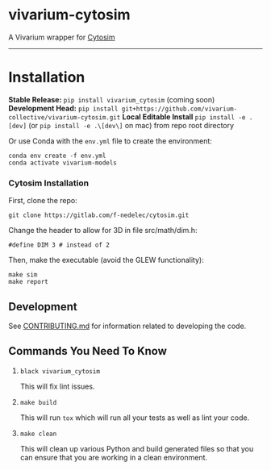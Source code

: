 # vivarium-cytosim

A Vivarium wrapper for [Cytosim](https://gitlab.com/f-nedelec/cytosim)

---

# Installation

**Stable Release:** `pip install vivarium_cytosim` (coming soon)<br>
**Development Head:** `pip install git+https://github.com/vivarium-collective/vivarium-cytosim.git`
**Local Editable Install** `pip install -e .[dev]` (or `pip install -e .\[dev\]` on mac) from repo root directory

Or use Conda with the `env.yml` file to create the environment: 
```
conda env create -f env.yml
conda activate vivarium-models
```

### Cytosim Installation

First, clone the repo:

    git clone https://gitlab.com/f-nedelec/cytosim.git

Change the header to allow for 3D in file src/math/dim.h:

    #define DIM 3 # instead of 2

Then, make the executable (avoid the GLEW functionality):

    make sim
    make report

## Development

See [CONTRIBUTING.md](CONTRIBUTING.md) for information related to developing the code.

## Commands You Need To Know

1. `black vivarium_cytosim`

    This will fix lint issues.

2. `make build`

    This will run `tox` which will run all your tests as well as lint your code.

3. `make clean`

    This will clean up various Python and build generated files so that you can ensure that you are working in a clean environment.
